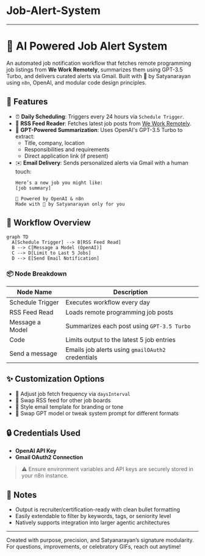 # Job-Alert-System
---
# 🧠 AI Powered Job Alert System

An automated job notification workflow that fetches remote programming job listings from **We Work Remotely**, summarizes them using GPT-3.5 Turbo, and delivers curated alerts via Gmail. Built with 💓 by Satyanarayan using `n8n`, OpenAI, and modular code design principles.

## 🚀 Features

- ⏰ **Daily Scheduling**: Triggers every 24 hours via `Schedule Trigger`.
- 📡 **RSS Feed Reader**: Fetches latest job posts from [We Work Remotely](https://weworkremotely.com/categories/remote-programming-jobs.rss).
- 📝 **GPT-Powered Summarization**: Uses OpenAI's GPT-3.5 Turbo to extract:
  - Title, company, location  
  - Responsibilities and requirements  
  - Direct application link (if present)
- ✉️ **Email Delivery**: Sends personalized alerts via Gmail with a human touch:
  ```
  Here’s a new job you might like:
  [job summary]

  🧠 Powered by OpenAI & n8n  
  Made with 💓 by Satyanarayan only for you
  ```

## 🧩 Workflow Overview

```mermaid
graph TD
  A[Schedule Trigger] --> B[RSS Feed Read]
  B --> C[Message a Model (OpenAI)]
  C --> D[Limit to Last 5 Jobs]
  D --> E[Send Email Notification]
```

### 📦 Node Breakdown

| Node Name         | Description                                       |
|-------------------|---------------------------------------------------|
| Schedule Trigger  | Executes workflow every day                       |
| RSS Feed Read     | Loads remote programming job posts                |
| Message a Model   | Summarizes each post using `GPT-3.5 Turbo`        |
| Code              | Limits output to the latest 5 job entries         |
| Send a message    | Emails job alerts using `gmailOAuth2` credentials |

## ✨ Customization Options

- 🔁 Adjust job fetch frequency via `daysInterval`
- 📂 Swap RSS feed for other job boards
- 🎨 Style email template for branding or tone
- 🤖 Swap GPT model or tweak system prompt for different formats

## 🔒 Credentials Used

- **OpenAI API Key**
- **Gmail OAuth2 Connection**

> ⚠️ Ensure environment variables and API keys are securely stored in your n8n instance.

## 📌 Notes

- Output is recruiter/certification-ready with clean bullet formatting
- Easily extendable to filter by keywords, tags, or seniority level
- Natively supports integration into larger agentic architectures

---

Created with purpose, precision, and Satyanarayan’s signature modularity.  
For questions, improvements, or celebratory GIFs, reach out anytime!

